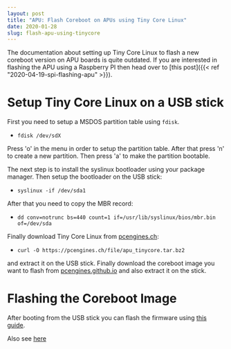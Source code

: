 ```yaml
---
layout: post
title: "APU: Flash Coreboot on APUs using Tiny Core Linux"
date: 2020-01-28
slug: flash-apu-using-tinycore
---
```


The documentation about setting up Tiny Core Linux to flash a new coreboot version on APU boards is quite outdated. If you are interested in flashing the APU using a Raspberry PI then head over to [this post]({{< ref "2020-04-19-spi-flashing-apu" >}}).

# Setup Tiny Core Linux on a USB stick

First you need to setup a MSDOS partition table using `fdisk`.

* `fdisk /dev/sdX`

Press 'o' in the menu in order to setup the partition table. After that press 'n' to create a new partition. Then press 'a' to make the partition bootable. 


The next step is to install the syslinux bootloader using your package manager. Then setup the bootloader on the USB stick:

* `syslinux -if /dev/sda1`

After that you need to copy the MBR record:

* `dd conv=notrunc bs=440 count=1 if=/usr/lib/syslinux/bios/mbr.bin of=/dev/sda`

Finally download Tiny Core Linux from [pcengines.ch](https://pcengines.ch):

* `curl -O https://pcengines.ch/file/apu_tinycore.tar.bz2`

and extract it on the USB stick. Finally download the coreboot image you want to flash from [pcengines.github.io](https://pcengines.github.io/) and also extract it on the stick.

# Flashing the Coreboot Image

After booting from the USB stick you can flash the firmware using [this guide](https://github.com/pcengines/apu2-documentation/blob/50f7e37d2301cfec232f4e5684160be53481ea9e/docs/firmware_flashing.md).


Also see [here](https://pcengines.ch/tmp/Make-tinyCore-memstick-on-FreeBSD.pdf)
